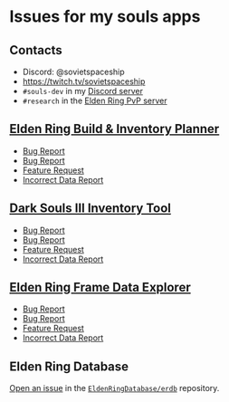 # Issues for my souls apps

## Contacts

* Discord: @sovietspaceship
* https://twitch.tv/sovietspaceship
* `#souls-dev` in my [Discord server](https://discord.gg/Kkb5MSqy7x)
* `#research` in the [Elden Ring PvP server](https://discord.gg/vb2uWpmXhc)

## [Elden Ring Build & Inventory Planner](https://er-build-planner.nyasu.business)

* [Bug Report](https://github.com/sovietspaceship/souls-bug-reports/issues/new?assignees=sovietspaceship&labels=er%20build%20planner%2C%20bug&template=er_build_planner_bug_report.md&title=%5BElden%20Ring%20Build%20%26%20Inventory%20Planner%5D%20PLEASE_INSERT_ISSUE_TITLE_HERE)
* [Bug Report](https://github.com/sovietspaceship/souls-bug-reports/issues/new?assignees=sovietspaceship&labels=undefined&template=er_build_planner_bug_report.yml&title=%5BElden%20Ring%20Build%20%26%20Inventory%20Planner%5D%20PLEASE_INSERT_ISSUE_TITLE_HERE)
* [Feature Request](https://github.com/sovietspaceship/souls-bug-reports/issues/new?assignees=sovietspaceship&labels=er%20build%20planner%2C%20enhancement&template=er_build_planner_feature_request.md&title=%5BElden%20Ring%20Build%20%26%20Inventory%20Planner%5D%20PLEASE_INSERT_ISSUE_TITLE_HERE)
* [Incorrect Data Report](https://github.com/sovietspaceship/souls-bug-reports/issues/new?assignees=sovietspaceship&labels=er%20build%20planner%2C%20data&template=er_build_planner_incorrect_data.md&title=%5BElden%20Ring%20Build%20%26%20Inventory%20Planner%5D%20PLEASE_INSERT_ISSUE_TITLE_HERE)

## [Dark Souls III Inventory Tool](https://ds3-inventory.nyasu.business)

* [Bug Report](https://github.com/sovietspaceship/souls-bug-reports/issues/new?assignees=sovietspaceship&labels=ds3%20inventory%2C%20bug&template=ds3_inventory_bug_report.md&title=%5BDark%20Souls%20III%20Inventory%20Tool%5D%20PLEASE_INSERT_ISSUE_TITLE_HERE)
* [Bug Report](https://github.com/sovietspaceship/souls-bug-reports/issues/new?assignees=sovietspaceship&labels=undefined&template=ds3_inventory_bug_report.yml&title=%5BDark%20Souls%20III%20Inventory%20Tool%5D%20PLEASE_INSERT_ISSUE_TITLE_HERE)
* [Feature Request](https://github.com/sovietspaceship/souls-bug-reports/issues/new?assignees=sovietspaceship&labels=ds3%20inventory%2C%20enhancement&template=ds3_inventory_feature_request.md&title=%5BDark%20Souls%20III%20Inventory%20Tool%5D%20PLEASE_INSERT_ISSUE_TITLE_HERE)
* [Incorrect Data Report](https://github.com/sovietspaceship/souls-bug-reports/issues/new?assignees=sovietspaceship&labels=ds3%20inventory%2C%20data&template=ds3_inventory_incorrect_data.md&title=%5BDark%20Souls%20III%20Inventory%20Tool%5D%20PLEASE_INSERT_ISSUE_TITLE_HERE)

## [Elden Ring Frame Data Explorer](https://er-frame-data.nyasu.business)

* [Bug Report](https://github.com/sovietspaceship/souls-bug-reports/issues/new?assignees=sovietspaceship&labels=er%20framedata%2C%20bug&template=er_framedata_bug_report.md&title=%5BElden%20Ring%20Frame%20Data%20Explorer%5D%20PLEASE_INSERT_ISSUE_TITLE_HERE)
* [Bug Report](https://github.com/sovietspaceship/souls-bug-reports/issues/new?assignees=sovietspaceship&labels=undefined&template=er_framedata_bug_report.yml&title=%5BElden%20Ring%20Frame%20Data%20Explorer%5D%20PLEASE_INSERT_ISSUE_TITLE_HERE)
* [Feature Request](https://github.com/sovietspaceship/souls-bug-reports/issues/new?assignees=sovietspaceship&labels=er%20framedata%2C%20enhancement&template=er_framedata_feature_request.md&title=%5BElden%20Ring%20Frame%20Data%20Explorer%5D%20PLEASE_INSERT_ISSUE_TITLE_HERE)
* [Incorrect Data Report](https://github.com/sovietspaceship/souls-bug-reports/issues/new?assignees=sovietspaceship&labels=er%20framedata%2C%20data&template=er_framedata_incorrect_data.md&title=%5BElden%20Ring%20Frame%20Data%20Explorer%5D%20PLEASE_INSERT_ISSUE_TITLE_HERE)

## Elden Ring Database

[Open an issue](https://github.com/EldenRingDatabase/erdb/issues/new) in the [`EldenRingDatabase/erdb`](https://github.com/EldenRingDatabase/erdb) repository.
